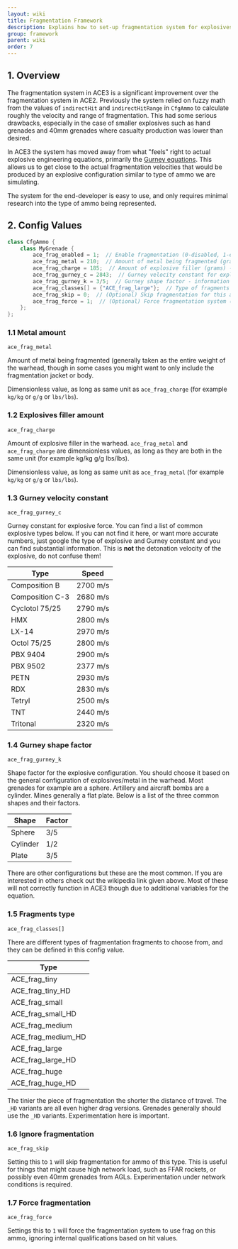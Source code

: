 ```yaml
---
layout: wiki
title: Fragmentation Framework
description: Explains how to set-up fragmentation system for explosives using ACE3 fragmentation system.
group: framework
parent: wiki
order: 7
---
```


## 1. Overview

The fragmentation system in ACE3 is a significant improvement over the fragmentation system in ACE2. Previously the system relied on fuzzy math from the values of `indirectHit` and `indirectHitRange` in `CfgAmmo` to calculate roughly the velocity and range of fragmentation. This had some serious drawbacks, especially in the case of smaller explosives such as hand grenades and 40mm grenades where casualty production was lower than desired.

In ACE3 the system has moved away from what "feels" right to actual explosive engineering equations, primarily the [Gurney equations](http://en.wikipedia.org/wiki/Gurney_equations). This allows us to get close to the actual fragmentation velocities that would be produced by an explosive configuration similar to type of ammo we are simulating.

The system for the end-developer is easy to use, and only requires minimal research into the type of ammo being represented.


## 2. Config Values

```cpp
class CfgAmmo {
    class MyGrenade {
        ace_frag_enabled = 1;  // Enable fragmentation (0-disabled, 1-enabled)
        ace_frag_metal = 210;  // Amount of metal being fragmented (grams) - information below
        ace_frag_charge = 185;  // Amount of explosive filler (grams) - information below
        ace_frag_gurney_c = 2843;  // Gurney velocity constant for explosive type - information below
        ace_frag_gurney_k = 3/5;  // Gurney shape factor - information below
        ace_frag_classes[] = {"ACE_frag_large"};  // Type of fragments - information below
        ace_frag_skip = 0;  // (Optional) Skip fragmentation for this ammo type (0-disabled, 1-enabled) - information below
        ace_frag_force = 1;  // (Optional) Force fragmentation system (0-disabled, 1-enabled) - information below
    };
};
```

### 1.1 Metal amount

`ace_frag_metal`

Amount of metal being fragmented (generally taken as the entire weight of the warhead, though in some cases you might want to only include the fragmentation jacket or body.

Dimensionless value, as long as same unit as `ace_frag_charge` (for example `kg/kg` or `g/g` or `lbs/lbs`).

### 1.2 Explosives filler amount

`ace_frag_charge`

Amount of explosive filler in the warhead. `ace_frag_metal` and `ace_frag_charge` are dimensionless values, as long as they are both in the same unit (for example kg/kg g/g lbs/lbs).

Dimensionless value, as long as same unit as `ace_frag_metal` (for example `kg/kg` or `g/g` or `lbs/lbs`).

### 1.3 Gurney velocity constant

`ace_frag_gurney_c`

Gurney constant for explosive force. You can find a list of common explosive types below. If you can not find it here, or want more accurate numbers, just google the type of explosive and Gurney constant and you can find substantial information. This is **not** the detonation velocity of the explosive, do not confuse them!

Type            | Speed
--------------- | --------
Composition B   | 2700 m/s
Composition C-3 | 2680 m/s
Cyclotol 75/25  | 2790 m/s
HMX             | 2800 m/s
LX-14           | 2970 m/s
Octol 75/25     | 2800 m/s
PBX 9404        | 2900 m/s
PBX 9502        | 2377 m/s
PETN            | 2930 m/s
RDX             | 2830 m/s
Tetryl          | 2500 m/s
TNT             | 2440 m/s
Tritonal        | 2320 m/s

### 1.4 Gurney shape factor

`ace_frag_gurney_k`

Shape factor for the explosive configuration. You should choose it based on the general configuration of explosives/metal in the warhead. Most grenades for example are a sphere. Artillery and aircraft bombs are a cylinder. Mines generally a flat plate. Below is a list of the three common shapes and their factors.

Shape    | Factor
-------- | ------
Sphere   | 3/5
Cylinder | 1/2
Plate    | 3/5

There are other configurations but these are the most common. If you are interested in others check out the wikipedia link given above. Most of these will not correctly function in ACE3 though due to additional variables for the equation.

### 1.5 Fragments type

`ace_frag_classes[]`

There are different types of fragmentation fragments to choose from, and they can be defined in this config value.

| Type
| ----
| ACE_frag_tiny
| ACE_frag_tiny_HD
| ACE_frag_small
| ACE_frag_small_HD
| ACE_frag_medium
| ACE_frag_medium_HD
| ACE_frag_large
| ACE_frag_large_HD
| ACE_frag_huge
| ACE_frag_huge_HD

The tinier the piece of fragmentation the shorter the distance of travel. The `_HD` variants are all even higher drag versions. Grenades generally should use the `_HD` variants. Experimentation here is important.

### 1.6 Ignore fragmentation

`ace_frag_skip`

Setting this to `1` will skip fragmentation for ammo of this type. This is useful for things that might cause high network load, such as FFAR rockets, or possibly even 40mm grenades from AGLs. Experimentation under network conditions is required.

### 1.7 Force fragmentation

`ace_frag_force`

Settings this to `1` will force the fragmentation system to use frag on this ammo, ignoring internal qualifications based on hit values.
